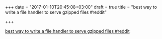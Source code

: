 +++
date = "2017-01-10T20:45:08+03:00"
draft = true
title = "best way to write a file handler to serve gzipped files  #reddit"

+++

<p><a href="https://t.co/rMxdqrbLCB">best way to write a file handler to serve gzipped files  #reddit</a></p>
